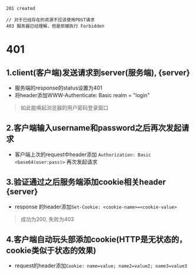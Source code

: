 ```shell
201 created

// 对于已经存在的资源不应该使用POST请求
403 服务器已经理解，但是拒接执行 Forbidden

```



# 401 
## 1.client(客户端)发送请求到server(服务端), {server}
- 服务端的response的status设置为401 
- 将header添加WWW-Authenticate: Basic realm = "login"
> 如此能唤起浏览器的用户密码登录窗口

## 2.客户端输入username和password之后再次发起请求
- 客户端上次的request中header添加 `Authorization: Basic <base64(user:pass)>` 再次发起请求

## 3.验证通过之后服务端添加cookie相关header {server}
- response 的header添加`Set-Cookie: <cookie-name>=<cookie-value>`
> 成功为200, 失败为403

## 4.客户端自动玩头部添加cookie(HTTP是无状态的，cookie类似于状态的效果)
- request的header添加`Cookie: name=value; name2=value2; name3=value3`
